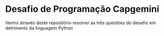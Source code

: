 # Desafio de Programação Capgemini
 Venho através deste repositório resolver as três questões do desafio em detrimento da linguagem Python
